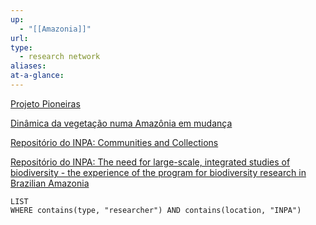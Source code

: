 ```yaml
---
up:
  - "[[Amazonia]]"
url: 
type:
  - research network
aliases: 
at-a-glance:
---
```



[Projeto Pioneiras](http://pioneiras.blogspot.com/)

[Dinâmica da vegetação numa Amazônia em mudança](http://dgp.cnpq.br/dgp/espelhogrupo/3038463321998526)

[Repositório do INPA: Communities and Collections](https://repositorio.inpa.gov.br/community-list)

[Repositório do INPA: The need for large-scale, integrated studies of biodiversity - the experience of the program for biodiversity research in Brazilian Amazonia](https://repositorio.inpa.gov.br/handle/1/16243?locale=en)


```dataview
LIST 
WHERE contains(type, "researcher") AND contains(location, "INPA")
```
